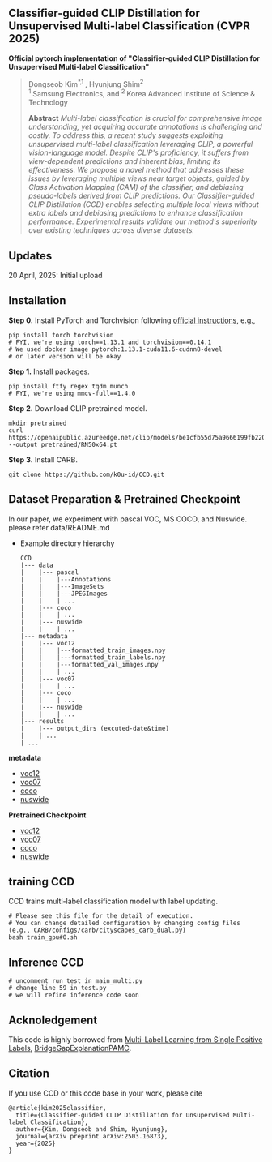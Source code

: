 ## Classifier-guided CLIP Distillation for Unsupervised Multi-label Classification (CVPR 2025)

__Official pytorch implementation of "Classifier-guided CLIP Distillation for Unsupervised Multi-label Classification"__
> Dongseob Kim<sup>\*,1 </sup>, Hyunjung Shim<sup>2 </sup> <br>
> <sup>1 </sup> Samsung Electronics, and <sup>2 </sup> Korea Advanced Institute of Science \& Technology <br>
>
> __Abstract__ _Multi-label classification is crucial for comprehensive image understanding, yet acquiring accurate annotations is challenging and costly. To address this, a recent study suggests exploiting unsupervised multi-label classification leveraging CLIP, a powerful vision-language model. Despite CLIP's proficiency, it suffers from view-dependent predictions and inherent bias, limiting its effectiveness. We propose a novel method that addresses these issues by leveraging multiple views near target objects, guided by Class Activation Mapping (CAM) of the classifier, and debiasing pseudo-labels derived from CLIP predictions. Our Classifier-guided CLIP Distillation (CCD) enables selecting multiple local views without extra labels and debiasing predictions to enhance classification performance. Experimental results validate our method's superiority over existing techniques across diverse datasets._

## Updates

20 April, 2025: Initial upload


## Installation
**Step 0.** Install PyTorch and Torchvision following [official instructions](https://pytorch.org/get-started/locally/), e.g.,

```shell
pip install torch torchvision
# FYI, we're using torch==1.13.1 and torchvision==0.14.1
# We used docker image pytorch:1.13.1-cuda11.6-cudnn8-devel
# or later version will be okay
```

**Step 1.** Install packages.
```shell
pip install ftfy regex tqdm munch 
# FYI, we're using mmcv-full==1.4.0 
```

**Step 2.** Download CLIP pretrained model.
```shell
mkdir pretrained
curl https://openaipublic.azureedge.net/clip/models/be1cfb55d75a9666199fb2206c106743da0f6468c9d327f3e0d0a543a9919d9c/RN50x64.pt --output pretrained/RN50x64.pt
```

**Step 3.** Install CARB.
```shell
git clone https://github.com/k0u-id/CCD.git
```

## Dataset Preparation & Pretrained Checkpoint
In our paper, we experiment with pascal VOC, MS COCO, and Nuswide.
please refer data/README.md

- Example directory hierarchy
  ```
  CCD
  |--- data
  |    |--- pascal
  |    |    |---Annotations
  |    |    |---ImageSets
  |    |    |---JPEGImages
  |    |    | ...
  |    |--- coco
  |    |    | ...
  |    |--- nuswide
  |    |    | ...
  |--- metadata
  |    |--- voc12
  |    |    |---formatted_train_images.npy
  |    |    |---formatted_train_labels.npy
  |    |    |---formatted_val_images.npy
  |    |    | ...
  |    |--- voc07
  |    |    | ...
  |    |--- coco
  |    |    | ...
  |    |--- nuswide
  |    |    | ...
  |--- results
  |    |--- output_dirs (excuted-date&time)
  |    | ...
  | ...
  ```

**metadata**
- [voc12](https://drive.google.com/drive/folders/1NSKtFqS7Y2x7o4j3NKSIfa9fBIP1D6Iv?usp=sharing)
- [voc07](https://drive.google.com/drive/folders/1gbTkK4pEN83UbsNCBIXap1MBdb3XwgHA?usp=sharing)
- [coco](https://drive.google.com/drive/folders/11nyPoG9SaYZBQZzeTE2jfMhmCCafdlkD?usp=drive_link)
- [nuswide](https://drive.google.com/drive/folders/1dveiUQNT9dlvy0QSBkncPzfgqC74a-uo?usp=sharing)

**Pretrained Checkpoint**
- [voc12](https://drive.google.com/file/d/1JV2YcVqR38K5WU4D-g_frNOkDZ6SpGRH/view?usp=sharing)
- [voc07](https://drive.google.com/file/d/1HVoCA59JAYGjGFRD11NyAJ4T7lFB3Z_i/view?usp=sharing)
- [coco](https://drive.google.com/file/d/1N20oFJJ5QRwY5A09NxkVpIzujRT8z4ED/view?usp=sharing)
- [nuswide](https://drive.google.com/file/d/1kKDO5WojtzwFUjen9C9rJJWrOElfPSVz/view?usp=sharing)

## training CCD
CCD trains multi-label classification model with label updating.
```shell
# Please see this file for the detail of execution.
# You can change detailed configuration by changing config files (e.g., CARB/configs/carb/cityscapes_carb_dual.py)
bash train_gpu#0.sh 
```

## Inference CCD
```shell
# uncomment run_test in main_multi.py
# change line 59 in test.py
# we will refine inference code soon
```

## Acknoledgement
This code is highly borrowed from [Multi-Label Learning from Single Positive Labels](https://github.com/elijahcole/single-positive-multi-label), [BridgeGapExplanationPAMC](https://github.com/youngwk/BridgeGapExplanationPAMC). 

## Citation
If you use CCD or this code base in your work, please cite
```
@article{kim2025classifier,
  title={Classifier-guided CLIP Distillation for Unsupervised Multi-label Classification},
  author={Kim, Dongseob and Shim, Hyunjung},
  journal={arXiv preprint arXiv:2503.16873},
  year={2025}
}
```